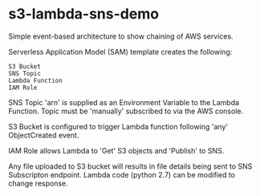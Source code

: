 # s3-lambda-sns-demo

Simple event-based architecture to show chaining of AWS services.

Serverless Application Model (SAM) template creates the following:

    S3 Bucket
    SNS Topic
    Lambda Function
    IAM Role
    

SNS Topic 'arn' is supplied as an Environment Variable to the Lambda Function.
Topic must be 'manually' subscribed to via the AWS console.

S3 Bucket is configured to trigger Lambda function following 'any' ObjectCreated event.

IAM Role allows Lambda to 'Get' S3 objects and 'Publish' to SNS.

Any file uploaded to S3 bucket will results in file details being sent to SNS Subscripton endpoint.
Lambda code (python 2.7) can be modified to change response.